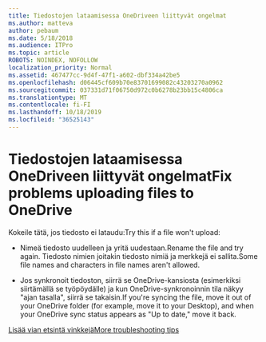 ```yaml
---
title: Tiedostojen lataamisessa OneDriveen liittyvät ongelmat
ms.author: matteva
author: pebaum
ms.date: 5/18/2018
ms.audience: ITPro
ms.topic: article
ROBOTS: NOINDEX, NOFOLLOW
localization_priority: Normal
ms.assetid: 467477cc-9d4f-47f1-a602-dbf334a42be5
ms.openlocfilehash: d06445cf609b70e83701699082c43203270a0962
ms.sourcegitcommit: 037331d71f06750d972c0b6278b23bb15c4806ca
ms.translationtype: MT
ms.contentlocale: fi-FI
ms.lasthandoff: 10/18/2019
ms.locfileid: "36525143"
---
```

# <a name="fix-problems-uploading-files-to-onedrive"></a><span data-ttu-id="1aba6-102">Tiedostojen lataamisessa OneDriveen liittyvät ongelmat</span><span class="sxs-lookup"><span data-stu-id="1aba6-102">Fix problems uploading files to OneDrive</span></span>

<span data-ttu-id="1aba6-103">Kokeile tätä, jos tiedosto ei lataudu:</span><span class="sxs-lookup"><span data-stu-id="1aba6-103">Try this if a file won't upload:</span></span>
  
- <span data-ttu-id="1aba6-104">Nimeä tiedosto uudelleen ja yritä uudestaan.</span><span class="sxs-lookup"><span data-stu-id="1aba6-104">Rename the file and try again.</span></span> <span data-ttu-id="1aba6-105">Tiedosto nimien joitakin tiedosto nimiä ja merkkejä ei sallita.</span><span class="sxs-lookup"><span data-stu-id="1aba6-105">Some file names and characters in file names aren't allowed.</span></span> 
    
- <span data-ttu-id="1aba6-106">Jos synkronoit tiedoston, siirrä se OneDrive-kansiosta (esimerkiksi siirtämällä se työpöydälle) ja kun OneDrive-synkronoinnin tila näkyy "ajan tasalla", siirrä se takaisin.</span><span class="sxs-lookup"><span data-stu-id="1aba6-106">If you're syncing the file, move it out of your OneDrive folder (for example, move it to your Desktop), and when your OneDrive sync status appears as "Up to date," move it back.</span></span> 
    
[<span data-ttu-id="1aba6-107">Lisää vian etsintä vinkkejä</span><span class="sxs-lookup"><span data-stu-id="1aba6-107">More troubleshooting tips</span></span>](https://go.microsoft.com/fwlink/?linkid=873155)
  

